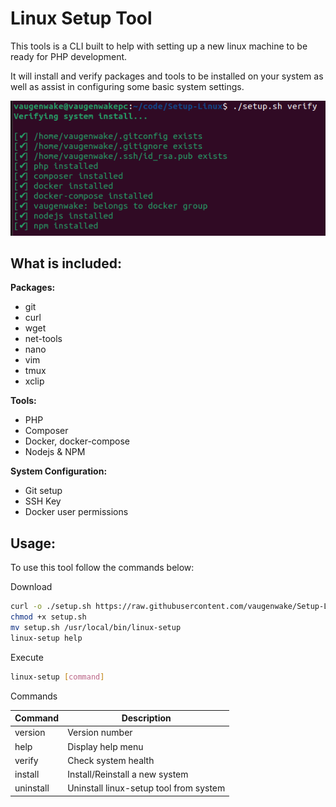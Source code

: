 # Linux Setup Tool

This tools is a CLI built to help with setting up a new linux machine to be ready for PHP development.

It will install and verify packages and tools to be installed on your system as well as assist in configuring some basic system settings.

![example of the verify command](/verify.png "Verify Command")

## What is included:

**Packages:**
* git
* curl
* wget
* net-tools
* nano
* vim
* tmux
* xclip

**Tools:**
* PHP
* Composer
* Docker, docker-compose
* Nodejs & NPM

**System Configuration:**
* Git setup
* SSH Key
* Docker user permissions

## Usage:
To use this tool follow the commands below:

Download
```BASH
curl -o ./setup.sh https://raw.githubusercontent.com/vaugenwake/Setup-Linux/main/setup.sh
chmod +x setup.sh
mv setup.sh /usr/local/bin/linux-setup
linux-setup help
```

Execute
```BASH
linux-setup [command]
```

Commands

|Command | Description |
| --- | --- |
| version | Version number |
| help | Display help menu |
| verify | Check system health |
| install | Install/Reinstall a new system |
| uninstall | Uninstall linux-setup tool from system |
